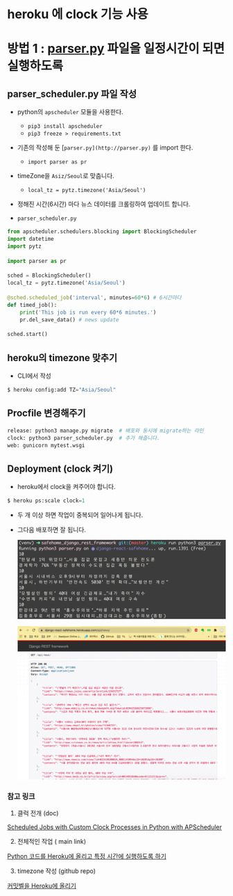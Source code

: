 # heroku 에 clock 기능 사용

# 방법 1 : [parser.py](http://parser.py) 파일을 일정시간이 되면 실행하도록

## parser_scheduler.py 파일 작성

- python의 `apscheduler` 모듈을 사용한다.
    - `pip3 install apscheduler`
    - `pip3 freeze > requirements.txt`
- 기존의 작성해 둔 [`parser.py](http://parser.py)` 를 import 한다.
    - `import parser as pr`
- timeZone을 `Asiz/Seoul`로 맞춥니다.
    - `local_tz = pytz.timezone('Asia/Seoul')`
- 정해진 시간(6시간) 마다 뉴스 데이터를 크롤링하여 업데이트 합니다.

- `parser_scheduler.py`

```python
from apscheduler.schedulers.blocking import BlockingScheduler
import datetime
import pytz

import parser as pr

sched = BlockingScheduler()
local_tz = pytz.timezone('Asia/Seoul')

@sched.scheduled_job('interval', minutes=60*6) # 6시간마다
def timed_job():
    print('This job is run every 60*6 minutes.')
    pr.del_save_data() # news update

sched.start()
```

## heroku의 timezone 맞추기

- CLI에서 작성

```python
$ heroku config:add TZ="Asia/Seoul"
```

## Procfile 변경해주기

```python
release: python3 manage.py migrate  # 배포와 동시에 migrate하는 라인
clock: python3 parser_scheduler.py  # 추가 해줍니다.
web: gunicorn mytest.wsgi
```

## Deployment (clock 켜기)

- heroku에서 clock을 켜주어야 합니다.

```python
$ heroku ps:scale clock=1
```

- 두 개 이상 하면 작업이 중복되어 일어나게 됩니다.

- 그다음 배포하면 잘 됩니다.

    ![run_parser.png](img/run_parser.png)

    ![run_parser_heroku.png](img/run_parser_heroku.png)

### 참고 링크

1. 클럭 전개 (doc)

[Scheduled Jobs with Custom Clock Processes in Python with APScheduler](https://devcenter.heroku.com/articles/clock-processes-python#deployment)

2. 전체적인 작업 ( main link)

[Python 코드를 Heroku에 올리고 특정 시간에 실행하도록 하기](https://cjh5414.github.io/heroku-python/)

3. timezone 작성 (github repo)

[커밋벨을 Heroku에 올리기](https://hyesun03.github.io/2016/10/10/heroku/)